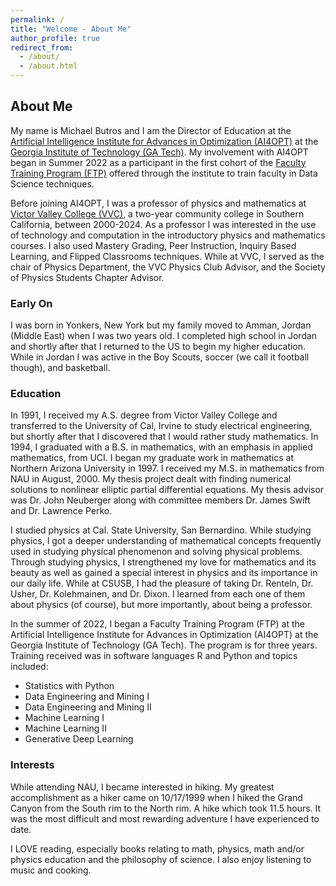 ```yaml
---
permalink: /
title: "Welcome - About Me"
author_profile: true
redirect_from: 
  - /about/
  - /about.html
---
```


## About Me

My name is Michael Butros and I am the Director of Education at the [Artificial Intelligence Institute for Advances in Optimization (AI4OPT)](https://www.ai4opt.org) at the [Georgia Institute of Technology (GA Tech)](www.gatech.edu). My involvement with AI4OPT began in Summer 2022 as a participant in the first cohort of the [Faculty Training Program (FTP)](https://www.ai4opt.org/education/undergraduate-education/faculty-training-program) offered through the institute to train faculty in Data Science techniques.

Before joining AI4OPT, I was a professor of physics and mathematics at [Victor Valley College (VVC)](www.vvc.edu), a two-year community college in Southern California, between 2000-2024. As a professor I was interested in the use of technology and computation in the introductory physics and mathematics courses. I also used Mastery Grading, Peer Instruction, Inquiry Based Learning, and Flipped Classrooms techniques. While at VVC, I served as the chair of Physics Department, the VVC Physics Club Advisor, and the Society of Physics Students Chapter Advisor.

### Early On
I was born in Yonkers, New York but my family moved to Amman, Jordan (Middle East) when I was two years old.  I completed high school in Jordan and shortly after that I returned to the US to begin my higher education.  While in Jordan I was active in the Boy Scouts, soccer (we call it football though), and basketball.

### Education
In 1991, I received my A.S. degree from Victor Valley College and transferred to the University of Cal, Irvine to study electrical engineering, but shortly after that I discovered that I would rather study mathematics.  In 1994, I graduated with a B.S. in mathematics, with an emphasis in applied mathematics, from UCI.  I began my graduate work in mathematics at Northern Arizona University in 1997.  I received my M.S. in mathematics from NAU in August, 2000.  My thesis project dealt with finding numerical solutions to nonlinear elliptic partial differential equations.  My thesis advisor was Dr. John Neuberger along with committee members Dr. James Swift and Dr. Lawrence Perko. 

I studied physics at Cal. State University, San Bernardino. While studying physics, I got a deeper understanding of mathematical concepts frequently used in studying physical phenomenon and solving physical problems. Through studying physics, I strengthened my love for mathematics and its beauty as well as gained a special interest in physics and its importance in our daily life. While at CSUSB, I had the pleasure of taking Dr. Renteln, Dr. Usher, Dr. Kolehmainen, and Dr. Dixon. I learned from each one of them about physics (of course), but more importantly, about being a professor.

In the summer of 2022, I began a Faculty Training Program (FTP) at the Artificial Intelligence Institute for Advances in Optimization (AI4OPT) at the Georgia Institute of Technology (GA Tech). The program is for three years. Training received was in software languages R and Python and topics included:

- Statistics with Python
- Data Engineering and Mining I
- Data Engineering and Mining II
- Machine Learning I
- Machine Learning II
- Generative Deep Learning

### Interests
While attending NAU, I became interested in hiking.  My greatest accomplishment as a hiker came on 10/17/1999 when I hiked the Grand Canyon from the South rim to the North rim.  A hike which took 11.5 hours.  It was the most difficult and most rewarding adventure I have experienced to date. 

I LOVE reading, especially books relating to math, physics, math and/or physics education and the philosophy of science.  I also enjoy listening to music and cooking.




